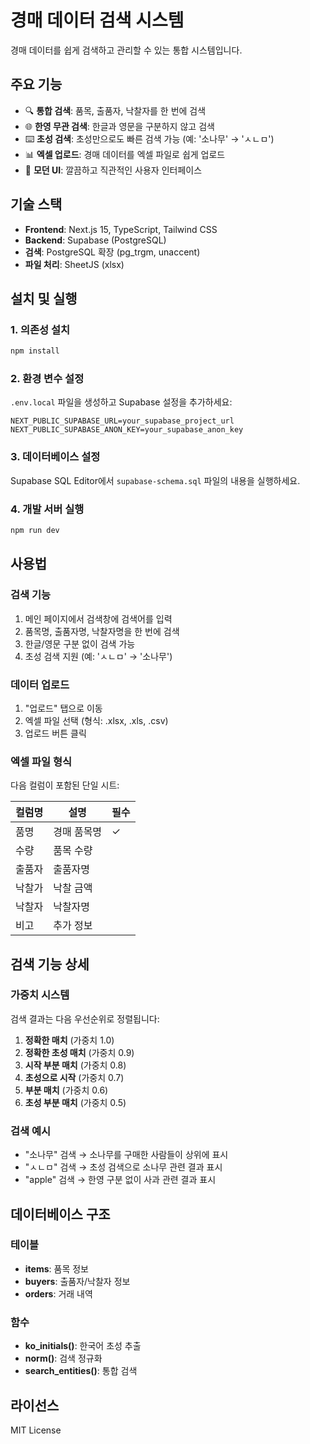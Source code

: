 # 경매 데이터 검색 시스템

경매 데이터를 쉽게 검색하고 관리할 수 있는 통합 시스템입니다.

## 주요 기능

- 🔍 **통합 검색**: 품목, 출품자, 낙찰자를 한 번에 검색
- 🌐 **한영 무관 검색**: 한글과 영문을 구분하지 않고 검색
- ⌨️ **초성 검색**: 초성만으로도 빠른 검색 가능 (예: '소나무' → 'ㅅㄴㅁ')
- 📊 **엑셀 업로드**: 경매 데이터를 엑셀 파일로 쉽게 업로드
- 🎨 **모던 UI**: 깔끔하고 직관적인 사용자 인터페이스

## 기술 스택

- **Frontend**: Next.js 15, TypeScript, Tailwind CSS
- **Backend**: Supabase (PostgreSQL)
- **검색**: PostgreSQL 확장 (pg_trgm, unaccent)
- **파일 처리**: SheetJS (xlsx)

## 설치 및 실행

### 1. 의존성 설치

```bash
npm install
```

### 2. 환경 변수 설정

`.env.local` 파일을 생성하고 Supabase 설정을 추가하세요:

```env
NEXT_PUBLIC_SUPABASE_URL=your_supabase_project_url
NEXT_PUBLIC_SUPABASE_ANON_KEY=your_supabase_anon_key
```

### 3. 데이터베이스 설정

Supabase SQL Editor에서 `supabase-schema.sql` 파일의 내용을 실행하세요.

### 4. 개발 서버 실행

```bash
npm run dev
```

## 사용법

### 검색 기능

1. 메인 페이지에서 검색창에 검색어를 입력
2. 품목명, 출품자명, 낙찰자명을 한 번에 검색
3. 한글/영문 구분 없이 검색 가능
4. 초성 검색 지원 (예: 'ㅅㄴㅁ' → '소나무')

### 데이터 업로드

1. "업로드" 탭으로 이동
2. 엑셀 파일 선택 (형식: .xlsx, .xls, .csv)
3. 업로드 버튼 클릭

### 엑셀 파일 형식

다음 컬럼이 포함된 단일 시트:

| 컬럼명 | 설명        | 필수 |
| ------ | ----------- | ---- |
| 품명   | 경매 품목명 | ✓    |
| 수량   | 품목 수량   |      |
| 출품자 | 출품자명    |      |
| 낙찰가 | 낙찰 금액   |      |
| 낙찰자 | 낙찰자명    |      |
| 비고   | 추가 정보   |      |

## 검색 기능 상세

### 가중치 시스템

검색 결과는 다음 우선순위로 정렬됩니다:

1. **정확한 매치** (가중치 1.0)
2. **정확한 초성 매치** (가중치 0.9)
3. **시작 부분 매치** (가중치 0.8)
4. **초성으로 시작** (가중치 0.7)
5. **부분 매치** (가중치 0.6)
6. **초성 부분 매치** (가중치 0.5)

### 검색 예시

- "소나무" 검색 → 소나무를 구매한 사람들이 상위에 표시
- "ㅅㄴㅁ" 검색 → 초성 검색으로 소나무 관련 결과 표시
- "apple" 검색 → 한영 구분 없이 사과 관련 결과 표시

## 데이터베이스 구조

### 테이블

- **items**: 품목 정보
- **buyers**: 출품자/낙찰자 정보
- **orders**: 거래 내역

### 함수

- **ko_initials()**: 한국어 초성 추출
- **norm()**: 검색 정규화
- **search_entities()**: 통합 검색

## 라이선스

MIT License
